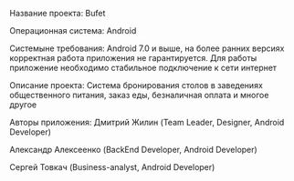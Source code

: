 Название проекта: Bufet

Операционная система: Android

Системыне требования: Android 7.0 и выше, на более ранних версиях корректная работа приложения не гарантируется.
Для работы приложение необходимо стабильное подключение к сети интернет

Описание проекта:
Система бронирования столов в заведениях общественного питания, заказ еды, безналичная оплата и многое другое

Авторы приложения:
Дмитрий Жилин
(Team Leader, Designer, Android Developer)

Александр Алексеенко
(BackEnd Developer, Android Developer)

Сергей Товкач
(Business-analyst, Android Developer)
